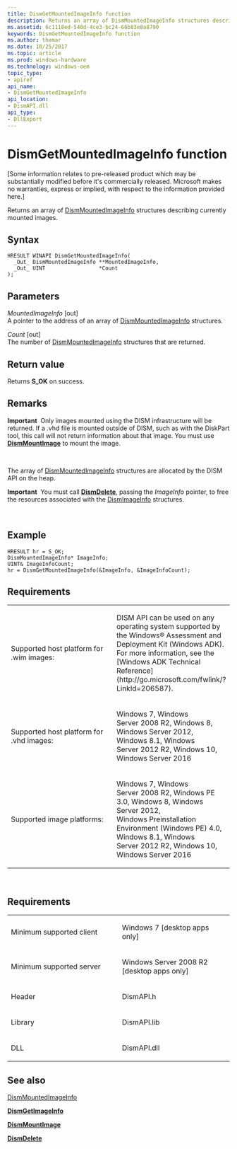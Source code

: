 ```yaml
---
title: DismGetMountedImageInfo function
description: Returns an array of DismMountedImageInfo structures describing currently mounted images.
ms.assetid: 6c1118ed-540d-4ce3-bc24-66b83e8a8790
keywords: DismGetMountedImageInfo function
ms.author: themar
ms.date: 10/25/2017
ms.topic: article
ms.prod: windows-hardware
ms.technology: windows-oem
topic_type: 
- apiref
api_name: 
- DismGetMountedImageInfo
api_location: 
- DismAPI.dll
api_type: 
- DllExport
---
```


# DismGetMountedImageInfo function


\[Some information relates to pre-released product which may be substantially modified before it's commercially released. Microsoft makes no warranties, express or implied, with respect to the information provided here.\]

Returns an array of [DismMountedImageInfo](dismmountedimageinfo-structure.md) structures describing currently mounted images.

Syntax
---

```ManagedCPlusPlus
HRESULT WINAPI DismGetMountedImageInfo(
  _Out_ DismMountedImageInfo **MountedImageInfo,
  _Out_ UINT                 *Count
);
```

Parameters
-------

*MountedImageInfo* \[out\]  
A pointer to the address of an array of [DismMountedImageInfo](dismmountedimageinfo-structure.md) structures.

*Count* \[out\]  
The number of [DismMountedImageInfo](dismmountedimageinfo-structure.md) structures that are returned.

Return value
---------

Returns **S\_OK** on success.

## <span id="Remarks"></span><span id="remarks"></span><span id="REMARKS"></span>Remarks


**Important**  Only images mounted using the DISM infrastructure will be returned. If a .vhd file is mounted outside of DISM, such as with the DiskPart tool, this call will not return information about that image. You must use [**DismMountImage**](dismmountimage-function.md) to mount the image.

 

The array of [DismMountedImageInfo](dismmountedimageinfo-structure.md) structures are allocated by the DISM API on the heap.

**Important**  You must call [**DismDelete**](dismdelete-function.md), passing the *ImageInfo* pointer, to free the resources associated with the [DismImageInfo](dismimageinfo-structure.md) structures.

 

## <span id="Example"></span><span id="example"></span><span id="EXAMPLE"></span>Example


``` syntax
HRESULT hr = S_OK; 
DismMountedImageInfo* ImageInfo; 
UINT& ImageInfoCount; 
hr = DismGetMountedImageInfo(&ImageInfo, &ImageInfoCount);
```

## <span id="Requirements"></span><span id="requirements"></span><span id="REQUIREMENTS"></span>Requirements


<table>
<colgroup>
<col width="50%" />
<col width="50%" />
</colgroup>
<tbody>
<tr class="odd">
<td><p>Supported host platform for .wim images:</p></td>
<td><p>DISM API can be used on any operating system supported by the Windows® Assessment and Deployment Kit (Windows ADK). For more information, see the [Windows ADK Technical Reference](http://go.microsoft.com/fwlink/?LinkId=206587).</p></td>
</tr>
<tr class="even">
<td><p>Supported host platform for .vhd images:</p></td>
<td><p>Windows 7, Windows Server 2008 R2, Windows 8, Windows Server 2012, Windows 8.1, Windows Server 2012 R2, Windows 10, Windows Server 2016</p></td>
</tr>
<tr class="odd">
<td><p>Supported image platforms:</p></td>
<td><p>Windows 7, Windows Server 2008 R2, Windows PE 3.0, Windows 8, Windows Server 2012, Windows Preinstallation Environment (Windows PE) 4.0, Windows 8.1, Windows Server 2012 R2, Windows 10, Windows Server 2016</p></td>
</tr>
</tbody>
</table>

 

Requirements
---------

<table>
<colgroup>
<col width="50%" />
<col width="50%" />
</colgroup>
<tbody>
<tr class="odd">
<td><p>Minimum supported client</p></td>
<td><p>Windows 7 [desktop apps only]</p></td>
</tr>
<tr class="even">
<td><p>Minimum supported server</p></td>
<td><p>Windows Server 2008 R2 [desktop apps only]</p></td>
</tr>
<tr class="odd">
<td><p>Header</p></td>
<td>DismAPI.h</td>
</tr>
<tr class="even">
<td><p>Library</p></td>
<td>DismAPI.lib</td>
</tr>
<tr class="odd">
<td><p>DLL</p></td>
<td>DismAPI.dll</td>
</tr>
</tbody>
</table>

## <span id="see_also"></span>See also


[DismMountedImageInfo](dismmountedimageinfo-structure.md)

[**DismGetImageInfo**](dismgetimageinfo-function.md)

[**DismMountImage**](dismmountimage-function.md)

[**DismDelete**](dismdelete-function.md)

 

 




